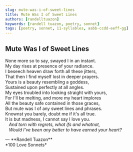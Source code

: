 ```yaml
---
slug: mute-was-i-of-sweet-lines
title: Mute Was I of Sweet Lines
authors: [randelltuazon]
keywords: [randell tuazon, poetry, sonnet]
tags: [poetry, sonnet, 11-syllables, aabb-ccdd-eeff-gg]
---
```


## Mute Was I of Sweet Lines

None more so to say, swayed I in an instant.  
My day rises at presence of your radiance.  
I beseech heaven draw forth all these jitters,  
That then I find myself lost in deeper prayers.  
Yours is a beauty resembling a goddess,  
Sustained upon perfectly at all angles.  
My eyes troubled into looking straight with yours,  
For I'll be melting, and more my heart implores  
All the beauty safe contained in those graces,  
But mute was I of any sweet lines and phrases.  
Knownst you barely, doubt me if it's all true.  
It is but madness, I cannot say I love you.  
&nbsp;&nbsp; *And torn with regrets, what ifs and whatnot,*  
&nbsp;&nbsp; *Would I've been any better to have earned your heart?*  

<footer>— **Randell Tuazon** <div class="text-sm mt-1">*100 Love Sonnets*</div></footer>
